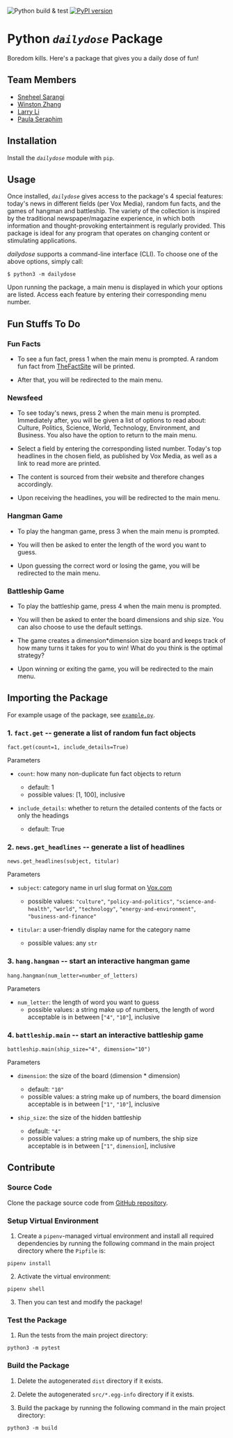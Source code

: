 ![Python build & test](https://github.com/software-students-fall2022/python-package-exercise-project-3-team-14/actions/workflows/python-package.yml/badge.svg) [![PyPI version](https://badge.fury.io/py/dailydose.svg)](https://badge.fury.io/py/dailydose)

# Python *`dailydose`* Package

Boredom kills. Here's a package that gives you a daily dose of fun!


## Team Members
* [Sneheel Sarangi](https://github.com/Xarangi)
* [Winston Zhang](https://github.com/Midas0231)
* [Larry Li](https://github.com/86larryli)
* [Paula Seraphim](https://github.com/paulasera)


## Installation

Install the *`dailydose`* module with `pip`.


## Usage

Once installed, *`dailydose`* gives access to the package's 4 special features: today's news in different fields (per Vox Media), random fun facts, and the games of hangman and battleship. The variety of the collection is inspired by the traditional newspaper/magazine experience, in which both information and thought-provoking entertainment is regularly provided. This package is ideal for any program that operates on changing content or stimulating applications. 

*dailydose* supports a command-line interface (CLI). To choose one of the above options, simply call:

```
$ python3 -m dailydose
```

Upon running the package, a main menu is displayed in which your options are listed. Access each feature by entering their corresponding menu number.


## Fun Stuffs To Do

### Fun Facts

- To see a fun fact, press 1 when the main menu is prompted. A random fun fact from [TheFactSite](https://www.thefactsite.com/) will be printed.

- After that, you will be redirected to the main menu.

### Newsfeed

- To see today's news, press 2 when the main menu is prompted. Immediately after, you will be given a list of options to read about: Culture, Politics, Science, World, Technology, Environment, and Business. You also have the option to return to the main menu. 

- Select a field by entering the corresponding listed number. Today's top headlines in the chosen field, as published by Vox Media, as well as a link to read more are printed.

- The content is sourced from their website and therefore changes accordingly.

- Upon receiving the headlines, you will be redirected to the main menu. 

### Hangman Game

- To play the hangman game, press 3 when the main menu is prompted.

- You will then be asked to enter the length of the word you want to guess.

- Upon guessing the correct word or losing the game, you will be redirected to the main menu.

### Battleship Game

- To play the battleship game, press 4 when the main menu is prompted.

- You will then be asked to enter the board dimensions and ship size. You can also choose to use the default settings.

- The game creates a dimension*dimension size board and keeps track of how many turns it takes for you to win! What do you think is the optimal strategy?

- Upon winning or exiting the game, you will be redirected to the main menu.


## Importing the Package

For example usage of the package, see [`example.py`](https://github.com/software-students-fall2022/python-package-exercise-project-3-team-14/blob/main/example/example.py).

### 1. `fact.get` -- generate a list of random fun fact objects

```
fact.get(count=1, include_details=True)
```

Parameters

- `count`: how many non-duplicate fun fact objects to return
    - default: 1
    - possible values: [1, 100], inclusive


- `include_details`: whether to return the detailed contents of the facts or only the headings
    - default: True

### 2. `news.get_headlines` -- generate a list of headlines

```
news.get_headlines(subject, titular)
```

Parameters

- `subject`: category name in url slug format on [Vox.com](https://www.vox.com/)
    - possible values: `"culture"`, `"policy-and-politics"`, `"science-and-health"`, `"world"`, `"technology"`, `"energy-and-environment"`, `"business-and-finance"`

- `titular`: a user-friendly display name for the category name
    - possible values: any `str`

### 3. `hang.hangman` -- start an interactive hangman game

```
hang.hangman(num_letter=number_of_letters)
```

Parameters

- `num_letter`: the length of word you want to guess
    - possible values: a string make up of numbers, the length of word acceptable is in between [`"4"`, `"10"`], inclusive

### 4. `battleship.main` -- start an interactive battleship game

```
battleship.main(ship_size="4", dimension="10")
```

Parameters

- `dimension`: the size of the board (dimension * dimension)
    - default: `"10"`
    - possible values: a string make up of numbers, the board dimension acceptable is in between [`"1"`, `"10"`], inclusive

- `ship_size`: the size of the hidden battleship
    - default: `"4"`
    - possible values: a string make up of numbers, the ship size acceptable is in between [`"1"`, `dimension`], inclusive

## Contribute

### Source Code

Clone the package source code from [GitHub repository](https://github.com/software-students-fall2022/python-package-exercise-project-3-team-14).

### Setup Virtual Environment

1. Create a `pipenv`-managed virtual environment and install all required dependencies by running the following command in the main project directory where the `Pipfile` is:

```
pipenv install
```

2. Activate the virtual environment: 

```
pipenv shell
```

3. Then you can test and modify the package!

### Test the Package

1. Run the tests from the main project directory:

```
python3 -m pytest
```

### Build the Package

1. Delete the autogenerated `dist` directory if it exists.

2. Delete the autogenerated `src/*.egg-info` directory if it exists.

3. Build the package by running the following command in the main project directory:

```
python3 -m build
```
